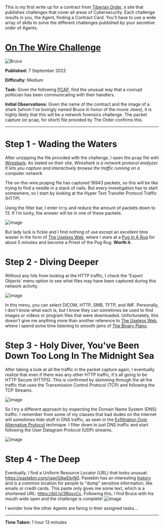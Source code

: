This is my first write up for a contract from [Tiberian Order](https://tiberianorder.com/), a site that publishes challenges that cover all areas of Cybersecurity.  Each challenge results in you, the Agent, finding a Contract Card.  You'll have to use a wide array of skills to solve the different challenges published by your secretive order of Agents.

# [On The Wire Challenge](https://tiberianorder.com/contracts/on-the-wire/)
![Bruce](https://tiberianorder.com/wp-content/uploads/2022/09/On-the-Wire-758x426.jpg)

**Published:** 7 September 2022

**Difficulty:** Medium

**Task:** Given the following [PCAP](https://tiberianorder.com/wp-content/contracts/items/on-the-wire.zip), find the unusual way that a coorupt politician has been communicating with their handlers.

**Initial Observations:**  Given the name of the contract and the image of a shark (whom I've lovingly named Bruce in honor of the movie *Jaws*), it is highly likely that this will be a network forensics challenge.  The packet capture (or pcap, for short) file provided by The Order confirms this.

---

# Step 1 - Wading the Waters

After unzipping the file provided with the challenge, I open the pcap file with [Wireshark](https://www.wireshark.org/).  As stated on their site, *Wireshark is a network protocol analyzer. It lets you capture and interactively browse the traffic running on a computer network.*

The on-the-wire.pcapng file has captured 18943 packets, so this will be like trying to find a needle in a stack of nails.  But every investigation has to start somewhere, so I start by looking at the Hyper Text Transfer Protocol Traffic (HTTP).

Using the filter bar, I enter `http` and reduce the amount of packets down to 13.  If I'm lucky, the answer will be in one of these packets.

![image](https://user-images.githubusercontent.com/101227395/188992776-7758d04b-2060-4bc5-a3a8-a308f15d37c0.png)

But lady luck is fickle and I find nothing of use except an excellent time waster in the form of [The Useless Web](https://theuselessweb.com), where I stare at a [Pug In A Rug](https://puginarug.com/) for about 5 minutes and become a Priest of the Pug Rug.  **Worth it.**

# Step 2 - Diving Deeper

Without any hits from looking at the HTTP traffic, I check the 'Export Objects' menu option to see what files may have been captured during this network activity. 

![image](https://user-images.githubusercontent.com/101227395/188993740-ac1ed9ec-a677-45ce-a059-879bc03bfb7f.png)

In this menu, you can select DICOM, HTTP, SMB, TFTP, and IMF.  Personally, I don't know what each is, but I know they can sometimes be used to find images or videos or program files that were downloaded.  Unfortunately, this doesn't give me anything more than another reference to [The Useless Web](https://theuselessweb.com), where I spend some time listening to smooth jams of [The Binary Piano](https://binarypiano.com/). 

# Step 3 - Holy Diver, You've Been Down Too Long In The Midnight Sea

After taking a look at all the traffic in the packet capture again, I eventually realize that even if there was any other HTTP traffic, it's all going to be HTTP Secure (HTTPS).  This is confirmed by skimming through the all the traffic that uses the Transmission Control Protocol (TCP) and following the TCP Streams.

![image](https://user-images.githubusercontent.com/101227395/188994880-5fa8f24f-d6cf-4922-88c9-b1849246ec9f.png)

So I try a different approach by inspecting the Domain Name System (DNS) traffic.  I remember from some of my classes that bad dudes on the internet will sometimes hide stuff in DNS traffic, as seen in the [Exfiltration Over Alternative Protocol](https://attack.mitre.org/techniques/T1048/) technique.  I filter down to just DNS traffic and start following the User Datagram Protocol (UDP) streams.

![image](https://user-images.githubusercontent.com/101227395/188995368-27ae3145-2824-485e-a03c-21671d0e85ba.png)

# Step 4 - The Deep

Eventually, I find a Uniform Resource Locator (URL) that looks unusual: https://pastebin.com/raw/GAwEkrN0.  Pastebin has an interesting [history](https://www.zdnet.com/article/pastebin-to-hunt-for-hacker-pastes-anonymous-cries-censorship/) and is a common location for people to "dump" sensitive information, like emails or credit cards.  This paste only gives me some text, which is a shortened URL: https://bit.ly/3RpvvCc.  Following this, I find Bruce with his mouth wide open and the challenge is complete!
![image](https://user-images.githubusercontent.com/101227395/188996441-ce75d55a-dd2a-457e-826a-378ef8ae3a75.png)

I wonder how the other Agents are faring in their assigned tasks...
 
---

**Time Taken:** 1 hour 13 minutes
